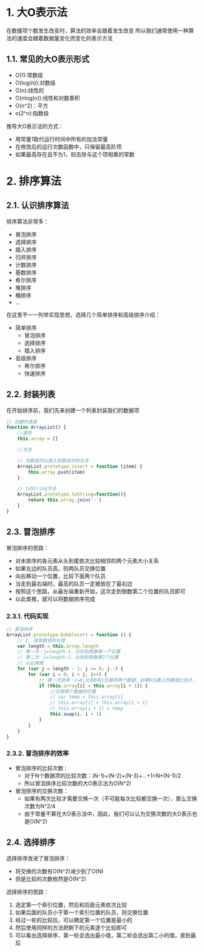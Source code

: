 # 1. 大O表示法
在数据项个数发生改变时，算法的效率会跟着发生改变
所以我们通常使用一种算法的速度会跟着数据量变化而变化的表示方法

## 1.1. 常见的大O表示形式
- O(1):常数级
- O(log(n)):对数级
- O(n):线性的
- O(nlog(n)):线性和对数乘积
- O(n^2)：平方
- o(2^n):指数级

推导大O表示法的方式：
- 用常量1取代运行时间中所有的加法常量
- 在修改后的运行次数函数中，只保留最高阶项
- 如果最高存在且不为1，则去除与这个项相乘的常数

# 2. 排序算法
## 2.1. 认识排序算法
排序算法非常多：
- 冒泡排序
- 选择排序
- 插入排序
- 归并排序
- 计数排序
- 基数排序
- 希尔排序
- 堆排序
- 桶排序
- ...

在这里不一一列举实现思想，选择几个简单排序和高级排序介绍：
- 简单排序
  - 冒泡排序
  - 选择排序
  - 插入排序
- 高级排序
  - 希尔排序
  - 快速排序

## 2.2. 封装列表
在开始排序前，我们先来创建一个列表封装我们的数据项
```js
// 创建列表类
function ArrayList() {
    //属性
    this.array = []

    //方法

    // 将数组可以插入到数组中的方法
    ArrayList.prototype.insert = function (item) {
        this.array.push(item)
    }

    // toString方法
    ArrayList.prototype.toString=function(){
        return this.array.join('-')
    }
}
```
## 2.3. 冒泡排序
冒泡排序的思路：
- 对未排序的各元素从头到尾依次比较相邻的两个元素大小关系
- 如果左边的队员高，则两队员交换位置
- 向右移动一个位置，比较下面两个队员
- 当走到最右端时，最高的队员一定被放在了最右边
- 按照这个思路，从最左端重新开始，这次走到倒数第二个位置的队员即可
- 以此类推，就可以将数据排序完成


### 2.3.1. 代码实现
```js
// 冒泡排序
ArrayList.prototype.bubblesort = function () {
    // 1. 获取数组的长度
    var length = this.array.length
    // 第一次：j=length-1，比较到倒数第一个位置
    // 第二次：j=length-2，比较到倒数第2个位置
    // 以此类推
    for (var j = length - 1; j >= 0; j--) {
        for (var i = 0; i < j; i++) {
            // 第一次进来：i=0,比较0和1位置的两个数据，如果0位置上的数据比较大，交换两个数据的位置
            if (this.array[i] > this.array[i + 1]) {
                //交换两个数据的位置
                // var temp = this.array[i]
                // this.array[i] = this.array[i + 1]
                // this.array[i + 1] = tmep
                this.swap(i, i + 1)
            }
        }
    }
}
```
### 2.3.2. 冒泡排序的效率

- 冒泡排序的比较次数：
  - 对于N个数据项的比较次数：(N-1)+(N-2)+(N-3)+...+1=N*(N-1)/2
  - 所以冒泡排序比较次数的大O表示法为O(N^2)
- 冒泡排序的交换次数：
  - 如果有两次比较才需要交换一次（不可能每次比较都交换一次），那么交换次数为N^2/4
  - 由于常量不算在大O表示法中，因此，我们可以认为交换次数的大O表示也是O(N^2)

## 2.4. 选择排序
选择排序改进了冒泡排序：
- 将交换的次数有O(N^2)减少到了O(N)
- 但是比较的次数依然是O(N^2)

选择排序的思路：
1. 选定第一个索引位置，然后和后面元素依次比较
2. 如果后面的队员小于第一个索引位置的队员，则交换位置
3. 经过一轮的比较后，可以确定第一个位置是最小的
4. 然后使用同样的方法把剩下的元素逐个比较即可
5. 可以看出选择排序，第一轮会选出最小值，第二轮会选出第二小的值，直到最后


